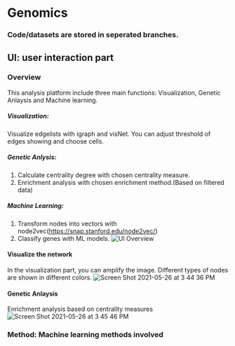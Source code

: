 # Genomics
### Code/datasets are stored in seperated branches.
## UI: user interaction part
### Overview
This analysis platform include three main functions: Visualization, Genetic Anlaysis and Machine learning. 

##### Visualization:
Visualize edgelists with igraph and visNet. You can adjust threshold of edges showing and choose cells.
##### Genetic Anlysis:
1. Calculate centrality degree with chosen centrality measure.
2. Enrichment analysis with chosen enrichment method.(Based on filtered data)
##### Machine Learning:
1. Transform nodes into vectors with node2vec(https://snap.stanford.edu/node2vec/)
2. Classify genes with ML models.
![UI Overview](https://user-images.githubusercontent.com/65391883/119729599-75488680-be3a-11eb-80ac-faffcf5abc37.png)

#### Visualize the network 
In the visualization part, you can amplify the image. Different types of nodes are shown in different colors.
![Screen Shot 2021-05-26 at 3 44 36 PM](https://user-images.githubusercontent.com/65391883/119729966-da9c7780-be3a-11eb-9f17-f4141c2f46cf.png)
#### Genetic Anlaysis
Enrichment analysis based on centrality measures
![Screen Shot 2021-05-26 at 3 45 46 PM](https://user-images.githubusercontent.com/65391883/119730198-11728d80-be3b-11eb-8a7f-3da437aaebc0.png)

### Method: Machine learning methods involved
